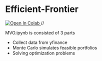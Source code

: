 # Efficient-Frontier
<a target="_blank" href="https://colab.research.google.com/github/SeanChenTaipei/Efficient-Frontier/blob/master/MVO.ipynb">
  <img src="https://colab.research.google.com/assets/colab-badge.svg" alt="Open In Colab"/>
</a>
//

MVO.ipynb is consisted of 3 parts
- Collect data from yfinance
- Monte Carlo simulates feasible portfolios
- Solving optimization problems
